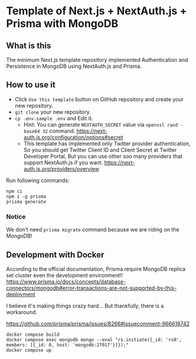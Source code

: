 # Template of Next.js + NextAuth.js + Prisma with MongoDB

## What is this

The minimum Next.js template repository implemented Authentication and Persistence in MongoDB using NextAuth.js and Prisma.

## How to use it

- Click `Use this template` button on GitHub repository and create your new repository.
- `git clone` your new repository.
- `cp .env.sample .env` and Edit it.
  - Hint: You can generate `NEXTAUTH_SECRET` value via `openssl rand -base64 32` command. https://next-auth.js.org/configuration/options#secret
  - This template has implemented only Twitter provider authentication, So you should get Twitter Client ID and Client Secret at Twitter Developer Portal, But you can use other soo many providers that support NextAuth.js if you want. https://next-auth.js.org/providers/overview

Run following commands:

```
npm ci
npm i -g prisma
prisma generate
```

### Notice

We don't need `prisma migrate` command because we are riding on the MongoDB!

## Development with Docker

According to the official documentation, Prisma require MongoDB replica set cluster even the development environment!!
https://www.prisma.io/docs/concepts/database-connectors/mongodb#error-transactions-are-not-supported-by-this-deployment

I believe it's making things crazy hard...
But thankfully, there is a workaround.

https://github.com/prisma/prisma/issues/8266#issuecomment-966618742

```
docker compose build
docker compose exec mongodb mongo --eval "rs.initiate({_id: 'rs0', members: [{_id: 0, host: 'mongodb:27017'}]});"
docker compose up
```
